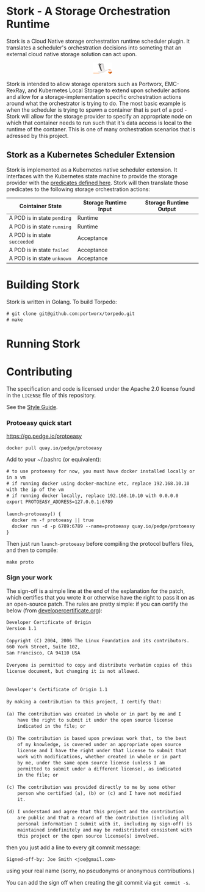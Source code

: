# Stork - A Storage Orchestration Runtime
Stork is a Cloud Native storage orchestration runtime scheduler plugin.  It translates a scheduler's orchestration decisions into someting that an external cloud native storage solution can act upon.

<div style="text-align:center"><img src="images/stork.png" alt="Drawing" style="width: 50px;"/></div>

Stork is intended to allow storage operators such as Portworx, EMC-RexRay, and Kubernetes Local Storage to extend upon scheduler actions and allow for a storage-implementation specific orchestration actions around what the orchestrator is trying to do.  The most basic example is when the scheduler is trying to spawn a container that is part of a pod - Stork will allow for the storage provider to specify an appropriate node on which that container needs to run such that it's data access is local to the runtime of the contaner.  This is one of many orchestration scenarios that is adressed by this project.

## Stork as a Kubernetes Scheduler Extension
Stork is implemented as a Kubernetes native scheduler extension.  It interfaces with the Kubernetes state machine to provide the storage provider with the [predicates defined here](https://kubernetes.io/docs/concepts/workloads/pods/pod-lifecycle/#pod-phase).  Stork will then translate those predicates to the following storage orchestration actions:

| Cointainer State                                                                                                                                                                                                                                                   | Storage Runtime Input      | Storage Runtime Output |
|--------------------------------------------------------------------------------------------------------------------------------------------------------------------------------------------------------------------------------------------------------------------|----------------------------|------------------------| 
| A POD is in state `pending`                                                                                                                                                                                                                                        | Runtime                    |                        |
| A POD is in state `running`                                                                                                                                                                                                                                        | Runtime                    |                        |
| A POD is in state `succeeded`                                                                                                                                                                                                                                      | Acceptance                 |                        |
| A POD is in state `failed`                                                                                                                                                                                                                                         | Acceptance                 |                        |
| A POD is in state `unknown`                                                                                                                                                                                                                                        | Acceptance                 |                        |

# Building Stork
Stork is written in Golang. To build Torpedo:

```
# git clone git@github.com:portworx/torpedo.git
# make
```

# Running Stork


# Contributing
The specification and code is licensed under the Apache 2.0 license found in 
the `LICENSE` file of this repository.  

See the [Style Guide](STYLEGUIDE.md).

### Protoeasy quick start

https://go.pedge.io/protoeasy

```
docker pull quay.io/pedge/protoeasy
```

Add to your ~/.bashrc (or equivalent):

```
# to use protoeasy for now, you must have docker installed locally or in a vm
# if running docker using docker-machine etc, replace 192.168.10.10 with the ip of the vm
# if running docker locally, replace 192.168.10.10 with 0.0.0.0
export PROTOEASY_ADDRESS=127.0.0.1:6789

launch-protoeasy() {
  docker rm -f protoeasy || true
  docker run -d -p 6789:6789 --name=protoeasy quay.io/pedge/protoeasy
}
```

Then just run `launch-protoeasy` before compiling the protocol buffers files, and then to compile:

```
make proto
```

### Sign your work

The sign-off is a simple line at the end of the explanation for the
patch, which certifies that you wrote it or otherwise have the right to
pass it on as an open-source patch.  The rules are pretty simple: if you
can certify the below (from
[developercertificate.org](http://developercertificate.org/)):

```
Developer Certificate of Origin
Version 1.1

Copyright (C) 2004, 2006 The Linux Foundation and its contributors.
660 York Street, Suite 102,
San Francisco, CA 94110 USA

Everyone is permitted to copy and distribute verbatim copies of this
license document, but changing it is not allowed.


Developer's Certificate of Origin 1.1

By making a contribution to this project, I certify that:

(a) The contribution was created in whole or in part by me and I
    have the right to submit it under the open source license
    indicated in the file; or

(b) The contribution is based upon previous work that, to the best
    of my knowledge, is covered under an appropriate open source
    license and I have the right under that license to submit that
    work with modifications, whether created in whole or in part
    by me, under the same open source license (unless I am
    permitted to submit under a different license), as indicated
    in the file; or

(c) The contribution was provided directly to me by some other
    person who certified (a), (b) or (c) and I have not modified
    it.

(d) I understand and agree that this project and the contribution
    are public and that a record of the contribution (including all
    personal information I submit with it, including my sign-off) is
    maintained indefinitely and may be redistributed consistent with
    this project or the open source license(s) involved.
```

then you just add a line to every git commit message:

    Signed-off-by: Joe Smith <joe@gmail.com>

using your real name (sorry, no pseudonyms or anonymous contributions.)

You can add the sign off when creating the git commit via `git commit -s`.
